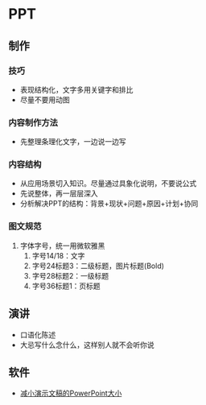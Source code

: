 # PPT
## 制作

### 技巧
* 表现结构化，文字多用关键字和排比
* 尽量不要用动图

### 内容制作方法
* 先整理条理化文字，一边说一边写

### 内容结构
* 从应用场景切入知识。尽量通过具象化说明，不要说公式
* 先说整体，再一层层深入
* 分析解决PPT的结构：背景+现状+问题+原因+计划+协同

### 图文规范
1. 字体字号，统一用微软雅黑
    1. 字号14/18：文字
    1. 字号24标题3：二级标题，图片标题(Bold)
    1. 字号28标题2：一级标题
    1. 字号36标题1：页标题

## 演讲
* 口语化陈述
* 大忌写什么念什么，这样别人就不会听你说

## 软件
* [减小演示文稿的PowerPoint大小](https://support.microsoft.com/zh-cn/office/%E5%87%8F%E5%B0%8F%E6%BC%94%E7%A4%BA%E6%96%87%E7%A8%BF%E7%9A%84powerpoint%E5%A4%A7%E5%B0%8F-9548ffd4-d853-41e7-8e40-b606bca036b4)
